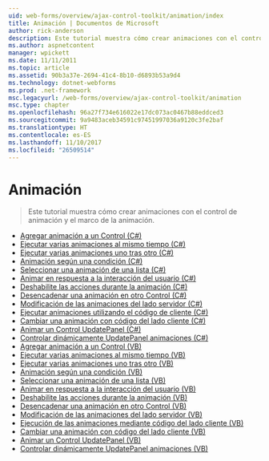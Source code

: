 ```yaml
---
uid: web-forms/overview/ajax-control-toolkit/animation/index
title: Animación | Documentos de Microsoft
author: rick-anderson
description: Este tutorial muestra cómo crear animaciones con el control de animación y el marco de la animación.
ms.author: aspnetcontent
manager: wpickett
ms.date: 11/11/2011
ms.topic: article
ms.assetid: 90b3a37e-2694-41c4-8b10-d6893b53a9d4
ms.technology: dotnet-webforms
ms.prod: .net-framework
msc.legacyurl: /web-forms/overview/ajax-control-toolkit/animation
msc.type: chapter
ms.openlocfilehash: 96a27f734e616022e17dc073ac0467b88eddced3
ms.sourcegitcommit: 9a9483aceb34591c97451997036a9120c3fe2baf
ms.translationtype: HT
ms.contentlocale: es-ES
ms.lasthandoff: 11/10/2017
ms.locfileid: "26509514"
---
```

<a name="animation"></a>Animación
====================
> Este tutorial muestra cómo crear animaciones con el control de animación y el marco de la animación.


- [Agregar animación a un Control (C#)](adding-animation-to-a-control-cs.md)
- [Ejecutar varias animaciones al mismo tiempo (C#)](executing-several-animations-at-the-same-time-cs.md)
- [Ejecutar varias animaciones uno tras otro (C#)](executing-several-animations-after-each-other-cs.md)
- [Animación según una condición (C#)](animation-depending-on-a-condition-cs.md)
- [Seleccionar una animación de una lista (C#)](picking-one-animation-out-of-a-list-cs.md)
- [Animar en respuesta a la interacción del usuario (C#)](animating-in-response-to-user-interaction-cs.md)
- [Deshabilite las acciones durante la animación (C#)](disabling-actions-during-animation-cs.md)
- [Desencadenar una animación en otro Control (C#)](triggering-an-animation-in-another-control-cs.md)
- [Modificación de las animaciones del lado servidor (C#)](modifying-animations-from-the-server-side-cs.md)
- [Ejecutar animaciones utilizando el código de cliente (C#)](executing-animations-using-client-side-code-cs.md)
- [Cambiar una animación con código del lado cliente (C#)](changing-an-animation-using-client-side-code-cs.md)
- [Animar un Control UpdatePanel (C#)](animating-an-updatepanel-control-cs.md)
- [Controlar dinámicamente UpdatePanel animaciones (C#)](dynamically-controlling-updatepanel-animations-cs.md)
- [Agregar animación a un Control (VB)](adding-animation-to-a-control-vb.md)
- [Ejecutar varias animaciones al mismo tiempo (VB)](executing-several-animations-at-the-same-time-vb.md)
- [Ejecutar varias animaciones uno tras otro (VB)](executing-several-animations-after-each-other-vb.md)
- [Animación según una condición (VB)](animation-depending-on-a-condition-vb.md)
- [Seleccionar una animación de una lista (VB)](picking-one-animation-out-of-a-list-vb.md)
- [Animar en respuesta a la interacción del usuario (VB)](animating-in-response-to-user-interaction-vb.md)
- [Deshabilite las acciones durante la animación (VB)](disabling-actions-during-animation-vb.md)
- [Desencadenar una animación en otro Control (VB)](triggering-an-animation-in-another-control-vb.md)
- [Modificación de las animaciones del lado servidor (VB)](modifying-animations-from-the-server-side-vb.md)
- [Ejecución de las animaciones mediante código del lado cliente (VB)](executing-animations-using-client-side-code-vb.md)
- [Cambiar una animación con código del lado cliente (VB)](changing-an-animation-using-client-side-code-vb.md)
- [Animar un Control UpdatePanel (VB)](animating-an-updatepanel-control-vb.md)
- [Controlar dinámicamente UpdatePanel animaciones (VB)](dynamically-controlling-updatepanel-animations-vb.md)
